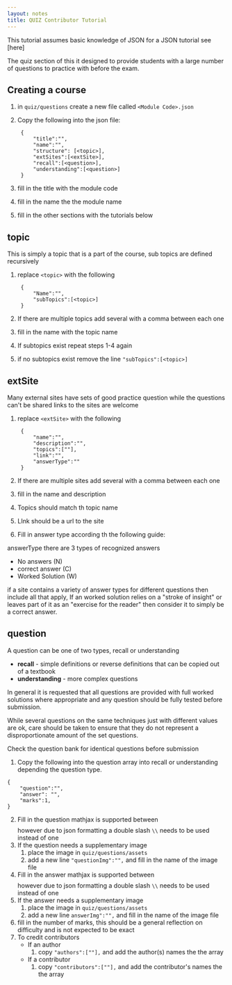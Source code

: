 ```yaml
---
layout: notes
title: QUIZ Contributor Tutorial
---
```

This tutorial assumes basic knowledge of JSON for a JSON tutorial see [here]

The quiz section of this it designed to provide students with a large number of questions to practice with before the exam.

## Creating a course

1. in `quiz/questions` create a new file called `<Module Code>.json`
2. Copy the following into the json file:

        {
            "title":"",
            "name":"",
            "structure": [<topic>],
            "extSites":[<extSite>],
            "recall":[<question>],
            "understanding":[<question>]
        }


3. fill in the title with the module code
4. fill in the name the the module name
5. fill in the other sections with the tutorials below


## topic
This is simply a topic that is a part of the course, sub topics are defined recursively

1. replace `<topic>` with the following


        {
            "Name":"",
            "subTopics":[<topic>]
        }
2. If there are multiple topics add several with a comma between each one 
3. fill in the name with the topic name
4. If subtopics exist repeat steps 1-4 again
5. if no subtopics exist remove the line `"subTopics":[<topic>]`

## extSite

Many external sites have sets of good practice question while the questions can't be shared links to the sites are welcome

1. replace `<extSite>` with the following 

        {
            "name":"",
            "description":"",
            "topics":[""],
            "link":"",
            "answerType":""
        }
2. If there are multiple sites add several with a comma between each one 
3. fill in the name and description
4. Topics should match  th topic name
5. LInk should be a url to the site
6. Fill in answer type according th the following guide:

answerType there are 3 types of recognized answers
* No answers (N)
* correct answer (C)
* Worked Solution (W)

if a site contains a variety of answer types for different questions then include all that apply, If an worked solution relies on a "stroke of insight" or leaves part of it as an "exercise for the reader" then consider it to simply be a correct answer.


## question

A question can be one of two types, recall or understanding

* __recall__ - simple definitions or reverse definitions that can be copied out of a textbook
* __understanding__ - more complex questions

In general it is requested that all questions are provided with full worked solutions where appropriate and any question should be fully tested before submission.

While several questions on the same techniques just with different values are ok, care should be
taken to ensure that they do not represent a disproportionate amount of the set questions.

Check the question bank for identical questions before submission


1. Copy the following into the question array into recall or understanding depending the question type.  
```
{
    "question":"",
    "answer": "",
    "marks":1,         
}
```
2. Fill in the question mathjax is supported between $$ $$ however due to json formatting a double slash `\\` needs to be used instead of one
3. If the question needs a supplementary image
   1. place the image in `quiz/questions/assets`
   2. add a new line `"questionImg":"",` and fill in the name of the image file
3. Fill in the answer mathjax is supported between $$ $$ however due to json formatting a double slash `\\` needs to be used instead of one
4. If the answer needs a supplementary image
   1. place the image in `quiz/questions/assets`
   2. add a new line `answerImg":"",` and fill in the name of the image file 
5. fill in the number of marks, this should be a general reflection on difficulty and is not expected to be exact
6. To credit contributors
   * If an author
        1. copy `"authors":[""],` and add the author(s) names the the array
   * If a contributor 
        1. copy `"contributors":[""],` and add the contributor's names the the array

